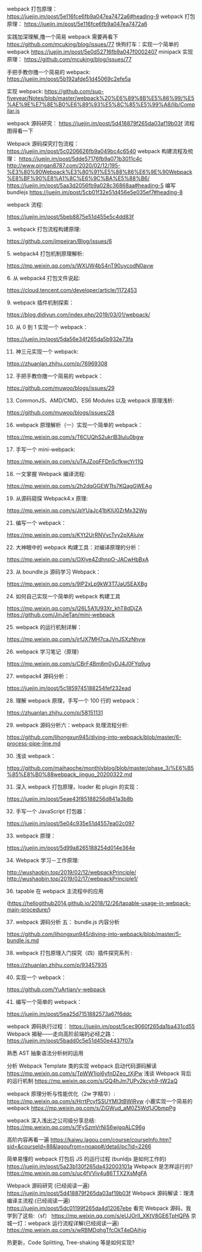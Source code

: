 webpack 打包原理：
https://juejin.im/post/5e116fce6fb9a047ea7472a6#heading-9
webpack 打包原理：
https://juejin.im/post/5e116fce6fb9a047ea7472a6

实践加深理解,撸一个简易 webpack 需要再看下
https://github.com/mcuking/blog/issues/77
快狗打车：实现一个简单的 webpack
https://juejin.im/post/5e0d52716fb9a047f0002407
minipack 实现原理：
https://github.com/mcuking/blog/issues/77

手把手教你撸一个简易的 webpack:
https://juejin.im/post/5b192afde51d45069c2efe5a

实现 webpack:
https://github.com/sup-fiveyear/Notes/blob/master/webpack%20%E6%89%8B%E5%86%99/%E5%AE%9E%E7%8E%B0%E6%89%93%E5%8C%85%E5%99%A8/lib/Compilar.js

webpack 源码研究：
https://juejin.im/post/5d418879f265da03af19b03f
流程图得看一下

Webpack 源码探究打包流程：
https://juejin.im/post/5c0206626fb9a049bc4c6540
webpack 构建流程及梳理：
https://juejin.im/post/5dde57176fb9a071b3011c4c
http://www.pingan8787.com/2020/02/12/195-%E3%80%90Webpack%E3%80%91%E5%88%86%E6%9E%90Webpack%E8%BF%90%E8%A1%8C%E6%9C%BA%E5%88%B6/
https://juejin.im/post/5aa3d2056fb9a028c36868aa#heading-5
编写 bundlejs
https://juejin.im/post/5cb01f32e51d456e5e035ef7#heading-8

webpack 流程:

https://juejin.im/post/5beb8875e51d455e5c4dd83f


3\. webpack 打包流程构建原理:

https://github.com/impeiran/Blog/issues/6

5\. webpack4 打包机制原理解析:

https://mp.weixin.qq.com/s/WXUW4bS4nT90uycodN0avw

6\. 从 webpack4 打包文件说起:

https://cloud.tencent.com/developer/article/1172453

9\. webpack 插件机制探索：

https://blog.didiyun.com/index.php/2019/03/01/webpack/

10. 从 0 到 1 实现一个 webpack：

https://juejin.im/post/5da56e34f265da5b932e73fa

11. 神三元实现一个 webpack:

https://zhuanlan.zhihu.com/p/76969308

12. 手把手教你撸一个简易的 webpack：

https://github.com/muwoo/blogs/issues/29

13. CommonJS、AMD/CMD、ES6 Modules 以及 webpack 原理浅析:

https://github.com/muwoo/blogs/issues/28

16. webpack 原理解析（一）实现一个简单的 webpack：

https://mp.weixin.qq.com/s/T6CUQhS2ukrlB3lulu0bgw

17. 手写一个 mini-webpack:

https://mp.weixin.qq.com/s/uTAJZoqFFDn5cfkwcYr11Q

18. 一文掌握 Webpack 编译流程:

https://mp.weixin.qq.com/s/2h2dqGGEWTts7KQagGWEAg

19. 从源码窥探 Webpack4.x 原理:

https://mp.weixin.qq.com/s/JpYUaJc41bKlU0ZrMx32Wg

21. 编写一个 webpack：

https://mp.weixin.qq.com/s/KYt2UrRNVvcTvy2pXAluiw

22. 大神眼中的 webpack 构建工具：对编译原理的分析：

https://mp.weixin.qq.com/s/OXIye4ZdhnpO-JACwHbBxA

23. 从 boundle.js 源码学习 Webpack：

https://mp.weixin.qq.com/s/9lP2xLp9kW3T7JaUSEAXBg

24. 如何自己实现一个简单的 webpack 构建工具

https://mp.weixin.qq.com/s/l26L5A1U93Xr_khT8dDjZA
https://github.com/JinJieTan/mini-webpack

25. webpack 的运行机制详解：

https://mp.weixin.qq.com/s/jrfJX7MH7caJVnJSXzNhyw

26. webpack 学习笔记（原理）

https://mp.weixin.qq.com/s/CBrF4Bm8m0yDJ4J0FYq9ug

27. webpack4 源码分析：

https://juejin.im/post/5c1859745188254fef232ead

28. 理解 webpack 原理，手写一个 100 行的 webpack：

https://zhuanlan.zhihu.com/p/58151131

29. webpack 源码分析六：webpack 处理流程分析:

https://github.com/lihongxun945/diving-into-webpack/blob/master/6-process-pipe-line.md

30. 浅谈 webpack：

https://github.com/maihaoche/monthlyblog/blob/master/phase_3/%E6%B5%85%E8%B0%88webpack_jinguo_20200322.md

31. 深入 webpack 打包原理，loader 和 plugin 的实现：

https://juejin.im/post/5eae43f85188256d841a3b8b

32. 手写一个 JavaScript 打包器：

https://juejin.im/post/5e04c935e51d4557ea02c097

33. webpack 原理：

https://juejin.im/post/5d99a8265188254d014e364e

34. Webpack 学习－工作原理:

http://wushaobin.top/2019/02/12/webpackPrinciple/
http://wushaobin.top/2019/02/17/webpackPrinciple1/

 

36. tapable 在 webpack 主流程中的应用

(https://hellogithub2014.github.io/2018/12/26/tapable-usage-in-webpack-main-procedure/)

37. webpack 源码分析 五： bundle.js 内容分析

https://github.com/lihongxun945/diving-into-webpack/blob/master/5-bundle.js.md

38. webpack 打包原理入门探究（四）插件探究系列 :

https://zhuanlan.zhihu.com/p/93457935

 

40. 实现一个 webpack：

https://github.com/YuArtian/y-webpack

41. 编写一个简单的 webpack：

https://juejin.im/post/5ea25d7151882573a67f6ddc

webpack 源码执行过程：
https://juejin.im/post/5cec9060f265da1ba431cd55
Webpack 揭秘——走向高阶前端的必经之路：
https://juejin.im/post/5badd0c5e51d450e4437f07a

熟悉 AST 抽象语法分析树的运用

分析 Webpack Template 类的实现
webpack 启动代码源码解读
https://mp.weixin.qq.com/s/TpWW1joi6yfnDZeo_tXjPw
浅谈 Webpack 背后的运行机制
https://mp.weixin.qq.com/s/GQ4hJm7UPv2kcyh9-tW2aQ



webpack 原理分析与性能优化（2w 字精华）:
https://mp.weixin.qq.com/s/HrrtPcyfSSUYMI3tBWlRyw
小鹿实现一个简易的 webpack
https://mp.weixin.qq.com/s/ZiGWud_aM0Z5Wd1JObmpPg
 
 
 
webpack 深入浅出之公司级分享总结:
https://mp.weixin.qq.com/s/1FySzmVrNjS6wjgqALC96g

 


 

高阶内容再看一遍
https://kaiwu.lagou.com/course/courseInfo.htm?sid=&courseId=88&lagoufrom=noapp#/detail/pc?id=2266

简单易懂的 webpack 打包后 JS 的运行过程 (bunldjs 是如何工作的)
https://juejin.im/post/5a23b130f265da432003101a
Webpack 是怎样运行的?
https://mp.weixin.qq.com/s/uc4fVViv4u86TTX2XsMgFA


Webpack 源码研究 (已经阅读一遍)
https://juejin.im/post/5d418879f265da03af19b03f
Webpack 源码解读：理清编译主流程:(已经阅读一遍)
https://juejin.im/post/5dc01199f265da4d12067ebe
看完 Webpack 源码，我学到了这些:（sf）
https://mp.weixin.qq.com/s/eUJOrII_XKtV8GE6TpHQPA
京城一灯：webpack 运行流程详解(已经阅读一遍)
https://mp.weixin.qq.com/s/wRBMDqhgTfcOkT4eDAihjg

热更新，Code Splitting, Tree-shaking 等是如何实现?